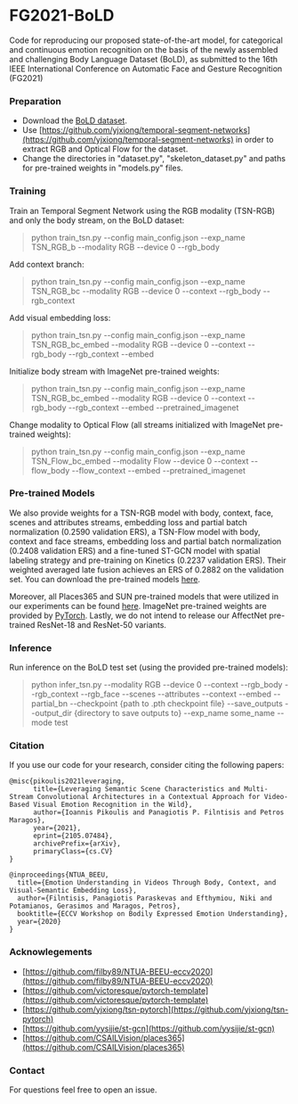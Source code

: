 # FG2021-BoLD

Code for reproducing our proposed state-of-the-art model, for categorical and continuous emotion recognition on the basis of the newly assembled and challenging Body Language Dataset (BoLD), as submitted to the 16th IEEE International Conference on Automatic Face and Gesture Recognition (FG2021)

### Preparation

* Download the [BoLD dataset](https://cydar.ist.psu.edu/emotionchallenge/index.php).
* Use [https://github.com/yjxiong/temporal-segment-networks](https://github.com/yjxiong/temporal-segment-networks) in order to extract RGB and Optical Flow for the dataset.
* Change the directories in "dataset.py", "skeleton_dataset.py" and paths for pre-trained weights in "models.py" files.

### Training

Train an Temporal Segment Network using the RGB modality (TSN-RGB) and only the body stream, on the BoLD dataset:

> python train_tsn.py --config main_config.json --exp_name TSN_RGB_b --modality RGB --device 0 --rgb_body  

Add context branch:

> python train_tsn.py --config main_config.json --exp_name TSN_RGB_bc --modality RGB --device 0 --context --rgb_body --rgb_context

Add visual embedding loss:

> python train_tsn.py --config main_config.json --exp_name TSN_RGB_bc_embed --modality RGB --device 0 --context --rgb_body --rgb_context --embed

Initialize body stream with ImageNet pre-trained weights:

> python train_tsn.py --config main_config.json --exp_name TSN_RGB_bc_embed --modality RGB --device 0 --context --rgb_body --rgb_context --embed --pretrained_imagenet

Change modality to Optical Flow (all streams initialized with ImageNet pre-trained weights):

> python train_tsn.py --config main_config.json --exp_name TSN_Flow_bc_embed --modality Flow --device 0 --context --flow_body --flow_context --embed --pretrained_imagenet

### Pre-trained Models

We also provide weights for a TSN-RGB model with body, context, face, scenes and attributes streams, embedding loss and partial batch normalization (0.2590 validation ERS), a TSN-Flow model with body, context and face streams, embedding loss and partial batch normalization (0.2408 validation ERS) and a fine-tuned ST-GCN model with spatial labeling strategy and pre-training on Kinetics (0.2237 validation ERS). Their weighted averaged late fusion achieves an ERS of 0.2882 on the validation set. You can download the pre-trained models [here](https://drive.google.com/drive/folders/18CAU2WX61BRB2dK6ABKM7R1mDA8iR3Vz?usp=sharing).

Moreover, all Places365 and SUN pre-trained models that were utilized in our experiments can be found [here](https://github.com/CSAILVision/places365). ImageNet pre-trained weights are provided by [PyTorch](https://pytorch.org/vision/stable/models.html). Lastly, we do not intend to release our AffectNet pre-trained ResNet-18 and ResNet-50 variants. 

### Inference

Run inference on the BoLD test set (using the provided pre-trained models): 

> python infer_tsn.py --modality RGB --device 0 --context --rgb_body --rgb_context --rgb_face --scenes --attributes --context --embed --partial_bn --checkpoint {path to .pth checkpoint file} --save_outputs --output_dir {directory to save outputs to} --exp_name some_name --mode test

### Citation

If you use our code for your research, consider citing the following papers:
```
@misc{pikoulis2021leveraging,
      title={Leveraging Semantic Scene Characteristics and Multi-Stream Convolutional Architectures in a Contextual Approach for Video-Based Visual Emotion Recognition in the Wild}, 
      author={Ioannis Pikoulis and Panagiotis P. Filntisis and Petros Maragos},
      year={2021},
      eprint={2105.07484},
      archivePrefix={arXiv},
      primaryClass={cs.CV}
}

@inproceedings{NTUA_BEEU,
  title={Emotion Understanding in Videos Through Body, Context, and Visual-Semantic Embedding Loss},
  author={Filntisis, Panagiotis Paraskevas and Efthymiou, Niki and Potamianos, Gerasimos and Maragos, Petros},
  booktitle={ECCV Workshop on Bodily Expressed Emotion Understanding},
  year={2020}
}
```
### Acknowlegements

* [https://github.com/filby89/NTUA-BEEU-eccv2020](https://github.com/filby89/NTUA-BEEU-eccv2020)
* [https://github.com/victoresque/pytorch-template](https://github.com/victoresque/pytorch-template)
* [https://github.com/yjxiong/tsn-pytorch](https://github.com/yjxiong/tsn-pytorch)
* [https://github.com/yysijie/st-gcn](https://github.com/yysijie/st-gcn)
* [https://github.com/CSAILVision/places365](https://github.com/CSAILVision/places365)

### Contact

For questions feel free to open an issue.
